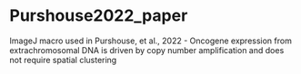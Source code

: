 # Purshouse2022_paper

ImageJ macro used in Purshouse, et al., 2022 - 
Oncogene expression from extrachromosomal DNA is driven by copy number amplification and does not require spatial clustering
